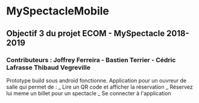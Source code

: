# MySpectacleMobile

## Objectif 3 du projet ECOM - MySpectacle 2018-2019

### Contributeurs : Joffrey Ferreira - Bastien Terrier - Cédric Lafrasse  Thibaud Vegreville

Prototype build sous android fonctionne. Application pour un ouvreur de salle qui permet de :
  _ Lire un QR code et afficher la réservation
  _ Réservez lui meme un billet pour un spectacle
  _ Se connecter à l'application 
